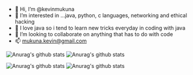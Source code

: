 - 👋 Hi, I’m @kevinmukuna
- 👀 I’m interested in ...java, python, c languages, networking and ethical hacking
- 🌱 I love java so i tend to learn new tricks everyday in coding with java
- 💞️ I’m looking to collaborate on anything that has to do with code
- 📫 mukuna.kevin@gmail.com

<!---
kevinmukuna/kevinmukuna is a ✨ special ✨ repository because its `README.md` (this file) appears on your GitHub profile.
You can click the Preview link to take a look at your changes.
--->
![Anurag's github stats](https://github-readme-stats.vercel.app/api?username=kevinmukuna&show_icons=true&theme=radical)
![Anurag's github stats](https://github-readme-stats.vercel.app/api?username=kevinmukuna&count_private=true)

![Anurag's github stats](https://github-readme-stats.vercel.app/api?username=kevinmukuna&count_private=true)
![Anurag's github stats](https://github-readme-stats.vercel.app/api?username=kevinmukuna&show_icons=true)
